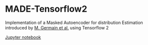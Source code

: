 # MADE-Tensorflow2
Implementation of a Masked Autoencoder for distribution Estimation introduced by [M. Germain et al.](https://arxiv.org/abs/1502.03509) using Tensorflow 2

[Jupyter notebook](MADE_Tensorflow.ipynb)
